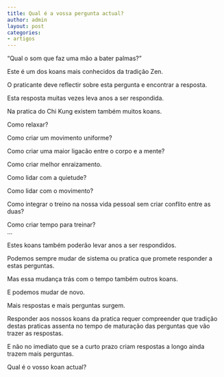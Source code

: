 ```yaml
---
title: Qual é a vossa pergunta actual?
author: admin
layout: post
categories:
- artigos
---
```

&#8220;Qual o som que faz uma mão a bater palmas?&#8221;

Este é um dos koans mais conhecidos da tradição Zen.

O praticante deve reflectir sobre esta pergunta e encontrar a resposta.

Esta resposta muitas vezes leva anos a ser respondida.

Na pratica do Chi Kung existem também muitos koans.

Como relaxar?

Como criar um movimento uniforme?

Como criar uma maior ligacão entre o corpo e a mente?

Como criar melhor enraizamento.

Como lidar com a quietude?

Como lidar com o movimento?

Como integrar o treino na nossa vida pessoal sem criar conflito entre as duas?

Como criar tempo para treinar?  
&#8230;

Estes koans também poderão levar anos a ser respondidos.

Podemos sempre mudar de sistema ou pratica que promete responder a estas perguntas.

Mas essa mudança trás com o tempo também outros koans.

E podemos mudar de novo.

Mais respostas e mais perguntas surgem.

Responder aos nossos koans da pratica requer compreender que tradição destas praticas assenta no tempo de maturação das perguntas que vão trazer as respostas.

E não no imediato que se a curto prazo criam respostas a longo ainda trazem mais perguntas.

Qual é o vosso koan actual?
